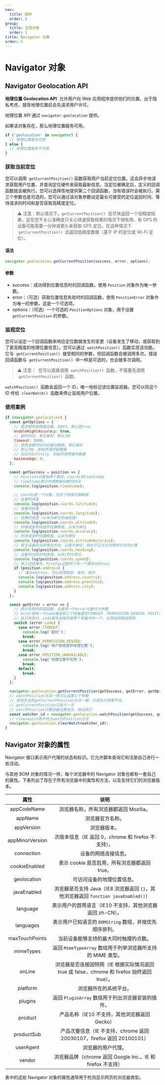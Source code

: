 ```yaml
---
nav:
  title: BOM
  order: 5
group:
  title: 全局对象
  order: 1
title: Navigator 对象
order: 5
---
```


# Navigator 对象

## Navigator Geolocation API

**地理位置 Geolocation API**  允许用户向 Web 应用程序提供他们的位置。出于隐私考虑，报告地理位置前会先请求用户许可。

地理位置 API 通过 `navigator.geolocation` 提供。

如果该对象存在，那么地理位置服务可用。

```js
if ('geolocation' in navigator) {
  // 地理位置服务可用
} else {
  // 地理位置服务不可用
}
```

### 获取当前定位

您可以调用  `getCurrentPosition()` 函数获取用户当前定位位置。这会异步地请求获取用户位置，并查询定位硬件来获取最新信息。当定位被确定后，定义的回调函数就会被执行。您可以选择性地提供第二个回调函数，当有错误时会被执行。第三个参数也是可选的，您可以通过该对象参数设定最长可接受的定位返回时间、等待请求的时间和是否获取高精度定位。

> ⚠️ 注意：默认情况下，`getCurrentPosition()`  会尽快返回一个低精度结果，这在您不关心准确度只关心快速获取结果的情况下很有用。有 GPS 的设备可能需要一分钟或更久来获取 GPS 定位，在这种情况下  `getCurrentPosition()`  会返回低精度数据（基于 IP 的定位或 Wi-Fi 定位）。

#### 语法

```js
navigator.geolocation.getCurrentPosition(success, error, options);
```

#### 参数

- success：成功得到位置信息时的回调函数，使用 `Position` 对象作为唯一参数。
- error：（可选）获取位置信息失败时的回调函数，使用 `PositionError` 对象作为唯一的参数，这是一个可选项。
- options：（可选）一个可选的 `PositionOptions` 对象，用于设置 `getCurrentPosition` 的参数。

### 监视定位

您可以设定一个回调函数来响应定位数据发生的变更（设备发生了移动，或获取到了更高精度的地理位置信息）。您可以通过  `watchPosition()`  函数实现该功能。它与  `getCurrentPosition()`  接受相同的参数，但回调函数会被调用多次。错误回调函数与  `getCurrentPosition()`  中一样是可选的，也会被多次调用。

> ⚠️ 注意：  您可以直接调用  `watchPosition()`  函数，不需要先调用  `getCurrentPosition()`  函数。

`watchPosition()`  函数会返回一个 ID，唯一地标记该位置监视器。您可以将这个 ID 传给  `clearWatch()`  函数来停止监视用户位置。

### 使用案例

```js
if (navigator.geolocation) {
  const getOptions = {
    // 是否使用高精度设备，如GPS。默认是true
    enableHightAccuracy: true,
    // 超时时间，单位毫秒，默认为0
    timeout: 5000,
    // 使用设置时间内的缓存数据，单位毫秒
    // 默认为0，即始终请求新数据
    // 如设为Infinity，则始终使用缓存数据
    maximumAge: 0,
  };

  const getSuccess = position => {
    // Position对象有两个属性，coords和timeStamp
    // timeStamp表示地理数据创建的时间
    console.log(position.timeStamp);

    // coords是一个对象，包含了地理位置数据
    // 估算的纬度
    console.log(position.coords.latitude);
    // 估算的经度
    console.log(position.coords.longitude);
    // 估算的高度（以米为单位的海拔值）
    console.log(position.coords.altitude);
    // 所得经度和纬度的估算精度，以米为单位
    console.log(position.coords.accuracy);
    // 所得高度的估算精度，以米为单位
    console.log(position.coords.altitudeAccuracy);
    // 宿主设备的当前移动方向，以度为单位，相对于正北方向顺时针方向计算
    console.log(position.coords.heading);
    // 设备的当前对地速度，以米/秒为单位
    console.log(position.coords.speed);
    // 除上述结果外，Firefox还提供了另一个属性address
    if (position.address) {
      // 通过address，可以获得国家、省份、城市
      console.log(position.address.country);
      console.log(position.address.province);
      console.log(position.address.city);
    }
  };

  const getError = error => {
    // 执行失败的回调函数，会接受一个error对象作为参数
    // error拥有一个code属性和三个常量属性TIMEOUT、PERMISSION_DENIED、POSITION_UNAVAILABLE
    // 执行失败时，code属性会指向是那个常量中的一个，从而指明错误原因
    switch (error.code) {
      case error.TIMEOUT:
        console.log('超时');
        break;
      case error.PERMISSION_DENIED:
        console.log('用户拒绝提供地理位置');
        break;
      case error.POSITION_UNAVAILABLE:
        console.log('地理位置不可用');
        break;
      default:
        break;
    }
  };

  navigator.geolocation.getCurrentPosition(getSuccess, getError, getOptions);
  // watchPosition方法一样可以设置三个参数
  // 使用方法和getCurrentPosition方法一致，只是执行效果不同。
  // getCurrentPosition只执行一次
  // watchPosition只要设备位置发生，就会执行
  const watcher_id = navigator.geolocation.watchPosition(getSuccess, getError, getOptions);
  // clearwatch用于终止watchPosition方法
  navigator.geolocation.clearWatch(watcher_id);
}
```

## Navigator 对象的属性

Navigator 接口表示用户代理的状态和标识。它允许脚本查询它和注册自己进行一些活动。

与其他 BOM 对象的情况一样，每个浏览器中的 Navigator 对象也都有一套自己的属性。下表列出了存在于所有浏览器中的属性和方法，以及支持它们的浏览器版本。

|      属性       |                                             说明                                             |
| :-------------: | :------------------------------------------------------------------------------------------: |
|   appCodeName   |                            浏览器名称，所有浏览器都返回 Mozilla。                            |
|     appName     |                                       浏览器官方名称。                                       |
|   appVersion    |                                         浏览器版本。                                         |
| appMinorVersion |                     次版本信息（IE 返回 0，chrome 和 firefox 不支持）。                      |
|   connection    |                                     设备的网络连接信息。                                     |
|  cookieEnabled  |                        表示 cookie 是否启用，所有浏览器都返回 true。                         |
|   geolocation   |                                  可访问设备的地理位置信息。                                  |
|   javaEnabled   |     浏览器是否支持 Java（IE8 浏览器返回 `{}`，其他浏览器返回 `function javaEnabled()`）      |
|    language     |                  表示用户的首用语言（IE10 不支持，其他浏览器返回 zh-CN）。                   |
|    languages    |                   表示用户已知语言的 `DOMString` 数组，并按优先顺序排列。                    |
| maxTouchPoints  |                            当前设备能够支持的最大同时触摸的点数。                            |
|    mimeTypes    |                 返回 `MimeTypeArray` 数组用于列举浏览器所支持的 MIME 类型。                  |
|     onLine      | 浏览器是否连接因特网（IE 根据实际情况返回 true 或 false，chrome 和 firefox 始终返回 true）。 |
|    platform     |                                    浏览器所在的系统平台。                                    |
|     plugins     |                      返回 `PluginArray` 数组用于列出浏览器安装的插件。                       |
|     product     |                        产品名称（IE10 不支持，其他浏览器返回 Gecko）                         |
|   productSub    |            产品次要信息（IE 不支持，chrome 返回 20030107，firefox 返回 20100101）            |
|    userAgent    |                                      浏览器的用户代理。                                      |
|     vendor      |                 浏览器品牌（chrome 返回 Google Inc.，IE 和 firefox 不支持）                  |

表中的这些 Navigator 对象的属性通常用于检测显示网页的浏览器类型。
